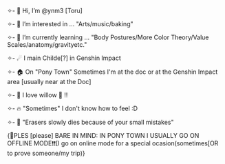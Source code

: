 ✧- 👋 Hi, I’m @ynm3 [Toru]

✧- 👀 I’m interested in ... "Arts/music/baking"

✧- 🌱 I’m currently learning ... "Body Postures/More Color Theory/Value Scales/anatomy/gravityetc."

✧- ☄ I main Childe[?] in Genshin Impact

✧- 🏠 On "Pony Town" Sometimes I'm at the doc or at the Genshin Impact area [usually near at the Doc]

✧- 🌟 I love willow 🐇 !!

✧- 🔥 "Sometimes" I don't know how to feel :D

✧- 🤯 "Erasers slowly dies because of your small mistakes"

{📌PLES [please] BARE IN MIND: IN PONY TOWN I USUALLY GO ON OFFLINE MODE❗❗[I go on online mode for a special ocasion(sometimes[OR to prove someone/my trip)}
